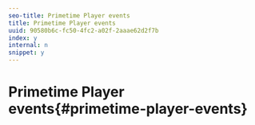 ```yaml
---
seo-title: Primetime Player events
title: Primetime Player events
uuid: 90580b6c-fc50-4fc2-a02f-2aaae62d2f7b
index: y
internal: n
snippet: y
---
```


# Primetime Player events{#primetime-player-events}

